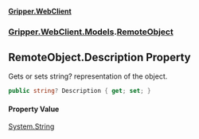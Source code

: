 #### [Gripper.WebClient](index 'index')
### [Gripper.WebClient.Models](Gripper_WebClient_Models 'Gripper.WebClient.Models').[RemoteObject](Gripper_WebClient_Models_RemoteObject 'Gripper.WebClient.Models.RemoteObject')
## RemoteObject.Description Property
Gets or sets string? representation of the object.  
```csharp
public string? Description { get; set; }
```
#### Property Value
[System.String](https://docs.microsoft.com/en-us/dotnet/api/System.String 'System.String')
